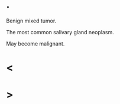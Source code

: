 # .

Benign mixed tumor.

The most common salivary gland neoplasm.

May become malignant.

# <

# >
